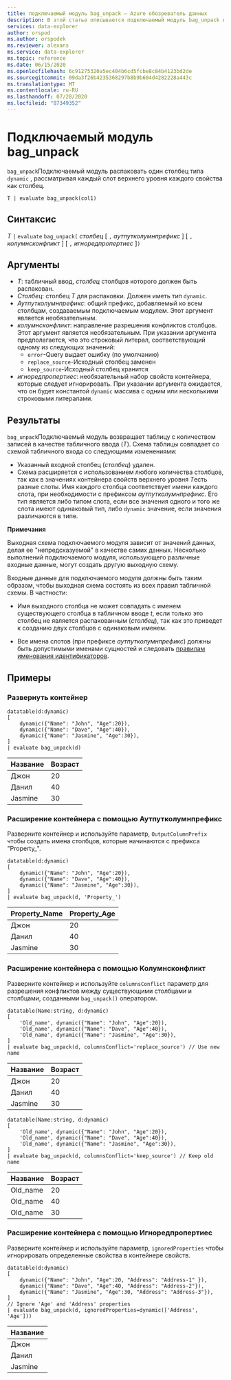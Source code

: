 ```yaml
---
title: подключаемый модуль bag_unpack — Azure обозреватель данных
description: В этой статье описывается подключаемый модуль bag_unpack в Azure обозреватель данных.
services: data-explorer
author: orspod
ms.author: orspodek
ms.reviewer: alexans
ms.service: data-explorer
ms.topic: reference
ms.date: 06/15/2020
ms.openlocfilehash: 6c91275320a5ec404b6cd5fcbe8c84b4123bd2de
ms.sourcegitcommit: 09da3f26b4235368297b8b9b604d4282228a443c
ms.translationtype: MT
ms.contentlocale: ru-RU
ms.lasthandoff: 07/28/2020
ms.locfileid: "87349352"
---
```

# <a name="bag_unpack-plugin"></a>Подключаемый модуль bag_unpack

`bag_unpack`Подключаемый модуль распаковать один столбец типа `dynamic` , рассматривая каждый слот верхнего уровня каждого свойства как столбец.

    T | evaluate bag_unpack(col1)

## <a name="syntax"></a>Синтаксис

*T* `|` `evaluate` `bag_unpack(` *столбец* [ `,` *аутпутколумнпрефикс* ] [ `,` *колумнсконфликт* ] [ `,` *игноредпропертиес* ]`)`

## <a name="arguments"></a>Аргументы

* *T*: табличный ввод, *столбец* столбцов которого должен быть распакован.
* *Столбец*: столбец *T* для распаковки. Должен иметь тип `dynamic`.
* *Аутпутколумнпрефикс*: общий префикс, добавляемый ко всем столбцам, создаваемым подключаемым модулем. Этот аргумент является необязательным.
* *колумнсконфликт*: направление разрешения конфликтов столбцов. Этот аргумент является необязательным. При указании аргумента предполагается, что это строковый литерал, соответствующий одному из следующих значений:
    - `error`-Query выдает ошибку (по умолчанию)
    - `replace_source`-Исходный столбец заменен
    - `keep_source`-Исходный столбец хранится
* *игноредпропертиес*: необязательный набор свойств контейнера, которые следует игнорировать. При указании аргумента ожидается, что он будет константой `dynamic` массива с одним или несколькими строковыми литералами.

## <a name="returns"></a>Результаты

`bag_unpack`Подключаемый модуль возвращает таблицу с количеством записей в качестве табличного ввода (*T*). Схема таблицы совпадает со схемой табличного входа со следующими изменениями:

* Указанный входной столбец (*столбец*) удален.
* Схема расширяется с использованием любого количества столбцов, так как в значениях контейнера свойств верхнего уровня *T*есть разные слоты. Имя каждого столбца соответствует имени каждого слота, при необходимости с префиксом *аутпутколумнпрефикс*. Его тип является либо типом слота, если все значения одного и того же слота имеют одинаковый тип, либо `dynamic` значение, если значения различаются в типе.

**Примечания**

Выходная схема подключаемого модуля зависит от значений данных, делая ее "непредсказуемой" в качестве самих данных. Несколько выполнений подключаемого модуля, использующего различные входные данные, могут создать другую выходную схему.

Входные данные для подключаемого модуля должны быть таким образом, чтобы выходная схема состоять из всех правил табличной схемы. В частности:

* Имя выходного столбца не может совпадать с именем существующего столбца в табличном вводе *t*, если только это столбец не является распакованным (*столбец*), так как это приведет к созданию двух столбцов с одинаковым именем.

* Все имена слотов (при префиксе *аутпутколумнпрефикс*) должны быть допустимыми именами сущностей и следовать [правилам именования идентификаторов](./schema-entities/entity-names.md#identifier-naming-rules).

## <a name="examples"></a>Примеры

### <a name="expand-a-bag"></a>Развернуть контейнер


<!-- csl: https://help.kusto.windows.net/Samples -->
```kusto
datatable(d:dynamic)
[
    dynamic({"Name": "John", "Age":20}),
    dynamic({"Name": "Dave", "Age":40}),
    dynamic({"Name": "Jasmine", "Age":30}),
]
| evaluate bag_unpack(d)
```

|Название  |Возраст|
|------|---|
|Джон  |20 |
|Данил  |40 |
|Jasmine|30 |


### <a name="expand-a-bag-with-outputcolumnprefix"></a>Расширение контейнера с помощью Аутпутколумнпрефикс

Разверните контейнер и используйте параметр, `OutputColumnPrefix` чтобы создать имена столбцов, которые начинаются с префикса "Property_".

<!-- csl: https://help.kusto.windows.net/Samples -->
```kusto
datatable(d:dynamic)
[
    dynamic({"Name": "John", "Age":20}),
    dynamic({"Name": "Dave", "Age":40}),
    dynamic({"Name": "Jasmine", "Age":30}),
]
| evaluate bag_unpack(d, 'Property_')
```

|Property_Name|Property_Age|
|---|---|
|Джон|20|
|Данил|40|
|Jasmine|30|

### <a name="expand-a-bag-with-columnsconflict"></a>Расширение контейнера с помощью Колумнсконфликт

Разверните контейнер и используйте `columnsConflict` параметр для разрешения конфликтов между существующими столбцами и столбцами, созданными `bag_unpack()` оператором.

<!-- csl: https://help.kusto.windows.net/Samples -->
```kusto
datatable(Name:string, d:dynamic)
[
    'Old_name', dynamic({"Name": "John", "Age":20}),
    'Old_name', dynamic({"Name": "Dave", "Age":40}),
    'Old_name', dynamic({"Name": "Jasmine", "Age":30}),
]
| evaluate bag_unpack(d, columnsConflict='replace_source') // Use new name
```

|Название|Возраст|
|---|---|
|Джон|20|
|Данил|40|
|Jasmine|30|

<!-- csl: https://help.kusto.windows.net/Samples -->
```kusto
datatable(Name:string, d:dynamic)
[
    'Old_name', dynamic({"Name": "John", "Age":20}),
    'Old_name', dynamic({"Name": "Dave", "Age":40}),
    'Old_name', dynamic({"Name": "Jasmine", "Age":30}),
]
| evaluate bag_unpack(d, columnsConflict='keep_source') // Keep old name
```

|Название|Возраст|
|---|---|
|Old_name|20|
|Old_name|40|
|Old_name|30|

### <a name="expand-a-bag-with-ignoredproperties"></a>Расширение контейнера с помощью Игноредпропертиес

Разверните контейнер и используйте параметр, `ignoredProperties` чтобы игнорировать определенные свойства в контейнере свойств.

<!-- csl: https://help.kusto.windows.net/Samples -->
```kusto
datatable(d:dynamic)
[
    dynamic({"Name": "John", "Age":20, "Address": "Address-1" }),
    dynamic({"Name": "Dave", "Age":40, "Address": "Address-2"}),
    dynamic({"Name": "Jasmine", "Age":30, "Address": "Address-3"}),
]
// Ignore 'Age' and 'Address' properties
| evaluate bag_unpack(d, ignoredProperties=dynamic(['Address', 'Age']))
```

|Название|
|---|
|Джон|
|Данил|
|Jasmine|

